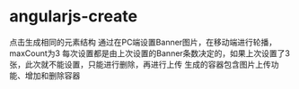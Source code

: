 # angularjs-create
点击生成相同的元素结构
通过在PC端设置Banner图片，在移动端进行轮播，maxCount为3
每次设置都是由上次设置的Banner条数决定的，如果上次设置了3张，此次就不能设置，只能进行删除，再进行上传
生成的容器包含图片上传功能、增加和删除容器
